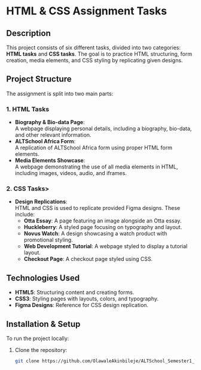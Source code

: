 # HTML & CSS Assignment Tasks

## Description
This project consists of six different tasks, divided into two categories: <strong>HTML tasks</strong> and <strong>CSS tasks</strong>. The goal is to practice HTML structuring, form creation, media elements, and CSS styling by replicating given designs.

## Project Structure
The assignment is split into two main parts:

### <strong>1. HTML Tasks</strong>
- <strong>Biography & Bio-data Page</strong>:  
  A webpage displaying personal details, including a biography, bio-data, and other relevant information.
- <strong>ALTSchool Africa Form</strong>:  
  A replication of ALTSchool Africa form using proper HTML form elements.
- <strong>Media Elements Showcase</strong>:  
  A webpage demonstrating the use of all media elements in HTML, including images, videos, audio, and iframes.

### <strong>2. CSS Tasks</strong>>
- <strong>Design Replications</strong>:  
  HTML and CSS is used to replicate provided Figma designs. These include:
  - <strong>Otta Essay</strong>: A page featuring an image alongside an Otta essay.
  - <strong>Huckleberry</strong>: A styled page focusing on typography and layout.
  - <strong>Novus Watch</strong>: A design showcasing a watch product with promotional styling.
  - <strong>Web Development Tutorial</strong>: A webpage styled to display a tutorial layout.
  - <strong>Checkout Page</strong>: A checkout page styled using CSS.

## Technologies Used
- <strong>HTML5</strong>: Structuring content and creating forms.
- <strong>CSS3</strong>: Styling pages with layouts, colors, and typography.
- <strong>Figma Designs</strong>: Reference for CSS design replication.

## Installation & Setup
To run the project locally:
1. Clone the repository:
   ```sh
   git clone https://github.com/OlawaleAkinbileje/ALTSchool_Semester1_Task.git

